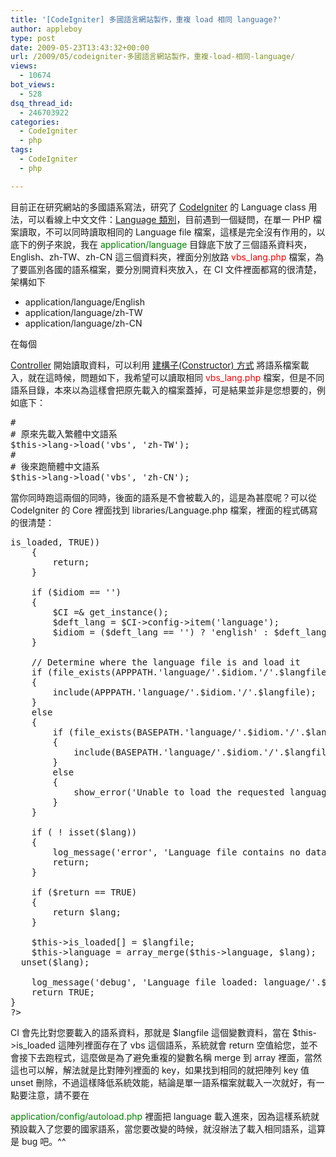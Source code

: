 ```yaml
---
title: '[CodeIgniter] 多國語言網站製作，重複 load 相同 language?'
author: appleboy
type: post
date: 2009-05-23T13:43:32+00:00
url: /2009/05/codeigniter-多國語言網站製作，重複-load-相同-language/
views:
  - 10674
bot_views:
  - 528
dsq_thread_id:
  - 246703922
categories:
  - CodeIgniter
  - php
tags:
  - CodeIgniter
  - php

---
```

目前正在研究網站的多國語系寫法，研究了 [CodeIgniter][1] 的 Language class 用法，可以看線上中文文件：[Language 類別][2]，目前遇到一個疑問，在單一 PHP 檔案讀取，不可以同時讀取相同的 Language file 檔案，這樣是完全沒有作用的，以底下的例子來說，我在 <span style="color: #008000;">application/language</span> 目錄底下放了三個語系資料夾，English、zh-TW、zh-CN 這三個資料夾，裡面分別放路 <span style="color: #ff0000;">vbs_lang.php</span> 檔案，為了要區別各國的語系檔案，要分別開資料夾放入，在 CI 文件裡面都寫的很清楚，架構如下 

  * application/language/English
  * application/language/zh-TW
  * application/language/zh-CN

<!--more--> 在每個 

<a href="http://www.codeigniter.com.tw/user_guide/general/controllers.html" target="_blank">Controller</a> 開始讀取資料，可以利用 <a href="http://www.codeigniter.com.tw/user_guide/general/controllers.html#constructors" target="_blank">建構子(Constructor) 方式</a> 將語系檔案載入，就在這時候，問題如下，我希望可以讀取相同 <span style="color: #ff0000;">vbs_lang.php</span> 檔案，但是不同語系目錄，本來以為這樣會把原先載入的檔案蓋掉，可是結果並非是您想要的，例如底下： 

<pre class="brush: php; title: ; notranslate" title="">#
# 原來先載入繁體中文語系
$this->lang->load('vbs', 'zh-TW');
#
# 後來跑簡體中文語系
$this->lang->load('vbs', 'zh-CN');</pre> 當你同時跑這兩個的同時，後面的語系是不會被載入的，這是為甚麼呢？可以從 CodeIgniter 的 Core 裡面找到 libraries/Language.php 檔案，裡面的程式碼寫的很清楚： 

<pre class="brush: php; title: ; notranslate" title=""><?php
function load($langfile = '', $idiom = '', $return = FALSE)
{
  $langfile = str_replace(EXT, '', str_replace('_lang.', '', $langfile)).'_lang'.EXT;
	if (in_array($langfile, $this->is_loaded, TRUE))
	{
		return;
	}

	if ($idiom == '')
	{
		$CI =& get_instance();
		$deft_lang = $CI->config->item('language');
		$idiom = ($deft_lang == '') ? 'english' : $deft_lang;
	}

	// Determine where the language file is and load it
	if (file_exists(APPPATH.'language/'.$idiom.'/'.$langfile))
	{
		include(APPPATH.'language/'.$idiom.'/'.$langfile);
	}
	else
	{
		if (file_exists(BASEPATH.'language/'.$idiom.'/'.$langfile))
		{
			include(BASEPATH.'language/'.$idiom.'/'.$langfile);
		}
		else
		{
			show_error('Unable to load the requested language file: language/'.$langfile);
		}
	}

	if ( ! isset($lang))
	{
		log_message('error', 'Language file contains no data: language/'.$idiom.'/'.$langfile);
		return;
	}

	if ($return == TRUE)
	{
		return $lang;
	}

	$this->is_loaded[] = $langfile;
	$this->language = array_merge($this->language, $lang);
  unset($lang);

	log_message('debug', 'Language file loaded: language/'.$idiom.'/'.$langfile);
	return TRUE;
}
?></pre> CI 會先比對您要載入的語系資料，那就是 $langfile 這個變數資料，當在 $this->is_loaded 這陣列裡面存在了 vbs 這個語系，系統就會 return 空值給您，並不會接下去跑程式，這麼做是為了避免重複的變數名稱 merge 到 array 裡面，當然這也可以解，解法就是比對陣列裡面的 key，如果找到相同的就把陣列 key 值 unset 刪除，不過這樣降低系統效能，結論是單一語系檔案就載入一次就好，有一點要注意，請不要在 

<span style="color: #008000;">application/config/autoload.php</span> 裡面把 language 載入進來，因為這樣系統就預設載入了您要的國家語系，當您要改變的時候，就沒辦法了載入相同語系，這算是 bug 吧。^^

 [1]: http://www.codeigniter.com.tw
 [2]: http://www.codeigniter.com.tw/user_guide/libraries/language.html